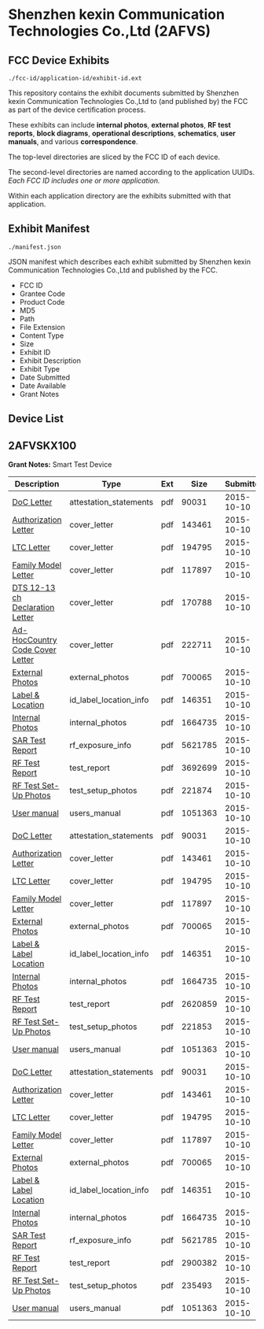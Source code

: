 # Shenzhen kexin Communication Technologies Co.,Ltd (2AFVS)
## FCC Device Exhibits

```
./fcc-id/application-id/exhibit-id.ext
```

This repository contains the exhibit documents submitted by Shenzhen kexin Communication Technologies Co.,Ltd to (and published by) the FCC as part of the device certification process.

These exhibits can include **internal photos**, **external photos**, **RF test reports**, **block diagrams**, **operational descriptions**, **schematics**, **user manuals**, and various **correspondence**.

The top-level directories are sliced by the FCC ID of each device.

The second-level directories are named according to the application UUIDs. *Each FCC ID includes one or more application.*

Within each application directory are the exhibits submitted with that application. 

## Exhibit Manifest

```
./manifest.json
```

JSON manifest which describes each exhibit submitted by Shenzhen kexin Communication Technologies Co.,Ltd and published by the FCC.

- FCC ID
- Grantee Code
- Product Code
- MD5
- Path
- File Extension
- Content Type
- Size
- Exhibit ID
- Exhibit Description
- Exhibit Type
- Date Submitted
- Date Available
- Grant Notes

## Device List
## 2AFVSKX100
**Grant Notes:** Smart Test Device

| Description | Type | Ext | Size | Submitted | Available |
| ----------- | ---- | --- | ---- | --------- | --------- |
| [DoC Letter](2AFVSKX100/03442da266f22ef021992078851796e1/2777523.pdf) | attestation_statements | pdf | 90031 | 2015-10-10 | 2015-10-10 |
| [Authorization Letter](2AFVSKX100/03442da266f22ef021992078851796e1/2777525.pdf) | cover_letter | pdf | 143461 | 2015-10-10 | 2015-10-10 |
| [LTC Letter](2AFVSKX100/03442da266f22ef021992078851796e1/2777526.pdf) | cover_letter | pdf | 194795 | 2015-10-10 | 2015-10-10 |
| [Family Model Letter](2AFVSKX100/03442da266f22ef021992078851796e1/2777527.pdf) | cover_letter | pdf | 117897 | 2015-10-10 | 2015-10-10 |
| [DTS 12-13 ch Declaration Letter](2AFVSKX100/03442da266f22ef021992078851796e1/2777544.pdf) | cover_letter | pdf | 170788 | 2015-10-10 | 2015-10-10 |
| [Ad-HocCountry Code Cover Letter](2AFVSKX100/03442da266f22ef021992078851796e1/2777545.pdf) | cover_letter | pdf | 222711 | 2015-10-10 | 2015-10-10 |
| [External Photos](2AFVSKX100/03442da266f22ef021992078851796e1/2777528.pdf) | external_photos | pdf | 700065 | 2015-10-10 | 2015-10-10 |
| [Label & Location](2AFVSKX100/03442da266f22ef021992078851796e1/2777529.pdf) | id_label_location_info | pdf | 146351 | 2015-10-10 | 2015-10-10 |
| [Internal Photos](2AFVSKX100/03442da266f22ef021992078851796e1/2777530.pdf) | internal_photos | pdf | 1664735 | 2015-10-10 | 2015-10-10 |
| [SAR Test Report](2AFVSKX100/03442da266f22ef021992078851796e1/2777536.pdf) | rf_exposure_info | pdf | 5621785 | 2015-10-10 | 2015-10-10 |
| [RF Test Report](2AFVSKX100/03442da266f22ef021992078851796e1/2777553.pdf) | test_report | pdf | 3692699 | 2015-10-10 | 2015-10-10 |
| [RF Test Set-Up Photos](2AFVSKX100/03442da266f22ef021992078851796e1/2777554.pdf) | test_setup_photos | pdf | 221874 | 2015-10-10 | 2015-10-10 |
| [User manual](2AFVSKX100/03442da266f22ef021992078851796e1/2777535.pdf) | users_manual | pdf | 1051363 | 2015-10-10 | 2015-10-10 |
| [DoC Letter](2AFVSKX100/f6f2c78c64bba5a8d415c21ed54d423c/2777523.pdf) | attestation_statements | pdf | 90031 | 2015-10-10 | 2015-10-10 |
| [Authorization Letter](2AFVSKX100/f6f2c78c64bba5a8d415c21ed54d423c/2777525.pdf) | cover_letter | pdf | 143461 | 2015-10-10 | 2015-10-10 |
| [LTC Letter](2AFVSKX100/f6f2c78c64bba5a8d415c21ed54d423c/2777526.pdf) | cover_letter | pdf | 194795 | 2015-10-10 | 2015-10-10 |
| [Family Model Letter](2AFVSKX100/f6f2c78c64bba5a8d415c21ed54d423c/2777527.pdf) | cover_letter | pdf | 117897 | 2015-10-10 | 2015-10-10 |
| [External Photos](2AFVSKX100/f6f2c78c64bba5a8d415c21ed54d423c/2777528.pdf) | external_photos | pdf | 700065 | 2015-10-10 | 2015-10-10 |
| [Label & Label Location](2AFVSKX100/f6f2c78c64bba5a8d415c21ed54d423c/2777529.pdf) | id_label_location_info | pdf | 146351 | 2015-10-10 | 2015-10-10 |
| [Internal Photos](2AFVSKX100/f6f2c78c64bba5a8d415c21ed54d423c/2777530.pdf) | internal_photos | pdf | 1664735 | 2015-10-10 | 2015-10-10 |
| [RF Test Report](2AFVSKX100/f6f2c78c64bba5a8d415c21ed54d423c/2777565.pdf) | test_report | pdf | 2620859 | 2015-10-10 | 2015-10-10 |
| [RF Test Set-Up Photos](2AFVSKX100/f6f2c78c64bba5a8d415c21ed54d423c/2777566.pdf) | test_setup_photos | pdf | 221853 | 2015-10-10 | 2015-10-10 |
| [User manual](2AFVSKX100/f6f2c78c64bba5a8d415c21ed54d423c/2777535.pdf) | users_manual | pdf | 1051363 | 2015-10-10 | 2015-10-10 |
| [DoC Letter](2AFVSKX100/0a1f704e664db6cfa257f29a87b170b7/2777523.pdf) | attestation_statements | pdf | 90031 | 2015-10-10 | 2015-10-10 |
| [Authorization Letter](2AFVSKX100/0a1f704e664db6cfa257f29a87b170b7/2777525.pdf) | cover_letter | pdf | 143461 | 2015-10-10 | 2015-10-10 |
| [LTC Letter](2AFVSKX100/0a1f704e664db6cfa257f29a87b170b7/2777526.pdf) | cover_letter | pdf | 194795 | 2015-10-10 | 2015-10-10 |
| [Family Model Letter](2AFVSKX100/0a1f704e664db6cfa257f29a87b170b7/2777527.pdf) | cover_letter | pdf | 117897 | 2015-10-10 | 2015-10-10 |
| [External Photos](2AFVSKX100/0a1f704e664db6cfa257f29a87b170b7/2777528.pdf) | external_photos | pdf | 700065 | 2015-10-10 | 2015-10-10 |
| [Label & Label Location](2AFVSKX100/0a1f704e664db6cfa257f29a87b170b7/2777529.pdf) | id_label_location_info | pdf | 146351 | 2015-10-10 | 2015-10-10 |
| [Internal Photos](2AFVSKX100/0a1f704e664db6cfa257f29a87b170b7/2777530.pdf) | internal_photos | pdf | 1664735 | 2015-10-10 | 2015-10-10 |
| [SAR Test Report](2AFVSKX100/0a1f704e664db6cfa257f29a87b170b7/2777536.pdf) | rf_exposure_info | pdf | 5621785 | 2015-10-10 | 2015-10-10 |
| [RF Test Report](2AFVSKX100/0a1f704e664db6cfa257f29a87b170b7/2777537.pdf) | test_report | pdf | 2900382 | 2015-10-10 | 2015-10-10 |
| [RF Test Set-Up Photos](2AFVSKX100/0a1f704e664db6cfa257f29a87b170b7/2777538.pdf) | test_setup_photos | pdf | 235493 | 2015-10-10 | 2015-10-10 |
| [User manual](2AFVSKX100/0a1f704e664db6cfa257f29a87b170b7/2777535.pdf) | users_manual | pdf | 1051363 | 2015-10-10 | 2015-10-10 |
